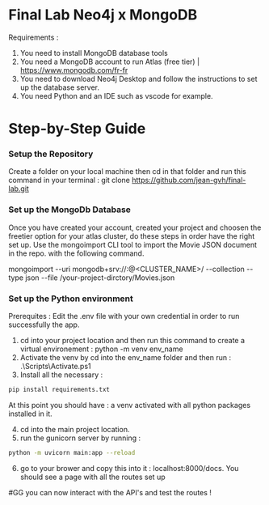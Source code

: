 # Final Lab Neo4j x MongoDB 


Requirements :
1. You need to install MongoDB database tools
1. You need a MongoDB account to run Atlas (free tier) | https://www.mongodb.com/fr-fr
2. You need to download Neo4j Desktop and follow the instructions to set up the database server.
3. You need Python and an IDE such as vscode for example.


# Step-by-Step Guide


### Setup the Repository
Create a folder on your local machine then cd in that folder and run this command in your terminal : git clone https://github.com/jean-gvh/final-lab.git


### Set up the MongoDb Database
Once you have created your account, created your project and choosen the freetier option for your atlas cluster, do these steps in order have the right set up.
Use the mongoimport CLI tool to import the Movie JSON document in the repo. with the following command.


mongoimport --uri 
mongodb+srv://<USERNAME>:<PASSWORD>@<CLUSTER_NAME>/<DATABASE> --collection <COLLECTION> --type json --file /your-project-dirctory/Movies.json 


### Set up the Python environment
Prerequites :
Edit the .env file with your own credential in order to run successfully the app.
1. cd into your project location and then run this command to create a virtual environement : python -m venv env_name
2. Activate the venv by cd into the env_name folder and then run : .\Scripts\Activate.ps1
3. Install all the necessary :
```bash
pip install requirements.txt
```
At this point you should have : a venv activated with all python packages installed in it.

4. cd into the main project location.
5. run the gunicorn server by running :  
``` bash 
python -m uvicorn main:app --reload
```
6. go to your brower and copy this into it : localhost:8000/docs. You should see a page with all the routes set up


#GG you can now interact with the API's and test the routes !
   






